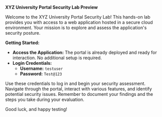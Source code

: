 **XYZ University Portal Security Lab Preview**

Welcome to the XYZ University Portal Security Lab! This hands-on lab provides you with access to a web application hosted in a secure cloud environment. Your mission is to explore and assess the application's security posture.

**Getting Started:**

- **Access the Application:** The portal is already deployed and ready for interaction. No additional setup is required.
- **Login Credentials:**
  - **Username:** `testuser`
  - **Password:** `Test@123`

Use these credentials to log in and begin your security assessment. Navigate through the portal, interact with various features, and identify potential security issues. Remember to document your findings and the steps you take during your evaluation.

Good luck, and happy testing!